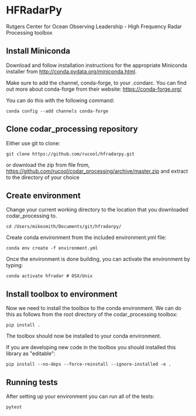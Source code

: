# HFRadarPy
Rutgers Center for Ocean Observing Leadership - High Frequency Radar Processing toolbox

## Install Miniconda
Download and follow installation instructions for the appropriate Miniconda installer from http://conda.pydata.org/miniconda.html. 

Make sure to add the channel, conda-forge, to your .condarc. You can find out more about conda-forge from their website: https://conda-forge.org/
 
You can do this with the following command:

`conda config --add channels conda-forge`

## Clone codar_processing repository
Either use git to clone:

`git clone https://github.com/rucool/hfradarpy.git`

or download the zip from file from, https://github.com/rucool/codar_processing/archive/master.zip and extract to the directory of your choice


## Create  environment
Change your current working directory to the location that you downloaded codar_processing to. 

`cd /Users/mikesmith/Documents/git/hfradarpy/`

Create conda environment from the included environment.yml file:

`conda env create -f environment.yml`

Once the environment is done building, you can activate the environment by typing:

    conda activate hfradar # OSX/Unix
    
## Install toolbox to environment

Now we need to install the toolbox to the conda environment. We can do this as follows from the root directory of the codar_processing toolbox:

`pip install .`

The toolbox should now be installed to your conda environment.

If you are developing new code in the toolbox you should installed this library as "editable":

`pip install --no-deps --force-reinstall --ignore-installed -e .`

## Running tests

After setting up your environment you can run all of the tests:

`pytest`
